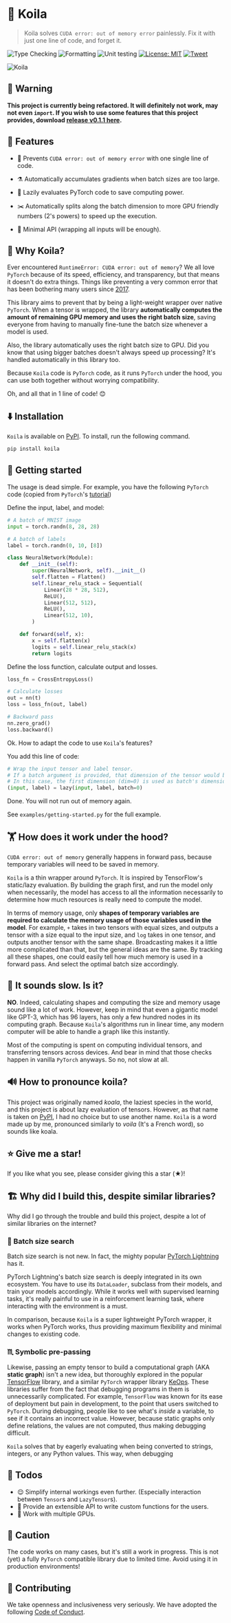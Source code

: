 # 🐨 Koila

> Koila solves `CUDA error: out of memory error` painlessly.
> Fix it with just one line of code, and forget it.

![Type Checking](https://github.com/rentruewang/koila/actions/workflows/typecheck.yaml/badge.svg)
![Formatting](https://github.com/rentruewang/koila/actions/workflows/format.yaml/badge.svg)
![Unit testing](https://github.com/rentruewang/koila/actions/workflows/unittest.yaml/badge.svg)
[![License: MIT](https://img.shields.io/badge/License-MIT-yellow.svg)](https://opensource.org/licenses/MIT)
[![Tweet](https://img.shields.io/twitter/url/http/shields.io.svg?style=social)](https://twitter.com/intent/tweet?text=Never%20worry%20about%20out%20of%20memory%20errors%20again&url=https://github.com/rentruewang/koila&hashtags=pytorch,outofmemory)

![Koila](./assets/koila.png)

## 🚨 Warning

**This project is currently being refactored. It will definitely not work, may not even `import`. If you wish to use some features that this project provides, download [release v0.1.1 here](https://github.com/rentruewang/koila/releases/tag/v0.1.1).**

## 🚀 Features

- 🙅 Prevents `CUDA error: out of memory error` with one single line of code.

- ⚗️ Automatically accumulates gradients when batch sizes are too large.

- 🦥 Lazily evaluates PyTorch code to save computing power.

- ✂️ Automatically splits along the batch dimension to more GPU friendly numbers (2's powers) to speed up the execution.

- 🤏 Minimal API (wrapping all inputs will be enough).

## 🤔 Why Koila?

Ever encountered `RuntimeError: CUDA error: out of memory`?
We all love `PyTorch` because of its speed, efficiency, and transparency, but that means it doesn't do extra things. Things like preventing a very common error that has been bothering many users since [2017](https://github.com/pytorch/pytorch/issues/958#issuecomment-285090162).

This library aims to prevent that by being a light-weight wrapper over native `PyTorch`. When a tensor is wrapped, the library **automatically computes the amount of remaining GPU memory and uses the right batch size**, saving everyone from having to manually fine-tune the batch size whenever a model is used.

Also, the library automatically uses the right batch size to GPU. Did you know that using bigger batches doesn't always speed up processing? It's handled automatically in this library too.

Because `Koila` code is `PyTorch` code, as it runs `PyTorch` under the hood, you can use both together without worrying compatibility.

Oh, and all that in 1 line of code! 😊

## ⬇️ Installation

`Koila` is available on [PyPI](https://pypi.org/project/koila/). To install, run the following command.

```bash
pip install koila
```

## 🏃 Getting started

The usage is dead simple. For example, you have the following `PyTorch` code (copied from `PyTorch`'s [tutorial](https://pytorch.org/tutorials/beginner/basics/buildmodel_tutorial.html))

Define the input, label, and model:

```python
# A batch of MNIST image
input = torch.randn(8, 28, 28)

# A batch of labels
label = torch.randn(0, 10, [8])

class NeuralNetwork(Module):
    def __init__(self):
        super(NeuralNetwork, self).__init__()
        self.flatten = Flatten()
        self.linear_relu_stack = Sequential(
            Linear(28 * 28, 512),
            ReLU(),
            Linear(512, 512),
            ReLU(),
            Linear(512, 10),
        )

    def forward(self, x):
        x = self.flatten(x)
        logits = self.linear_relu_stack(x)
        return logits
```

Define the loss function, calculate output and losses.

```python
loss_fn = CrossEntropyLoss()

# Calculate losses
out = nn(t)
loss = loss_fn(out, label)

# Backward pass
nn.zero_grad()
loss.backward()
```

Ok. How to adapt the code to use `Koila`'s features?

You add this line of code:

```python
# Wrap the input tensor and label tensor.
# If a batch argument is provided, that dimension of the tensor would be treated as the batch.
# In this case, the first dimension (dim=0) is used as batch's dimension.
(input, label) = lazy(input, label, batch=0)
```

Done. You will not run out of memory again.

See `examples/getting-started.py` for the full example.

## 🏋️ How does it work under the hood?

`CUDA error: out of memory` generally happens in forward pass, because temporary variables will need to be saved in memory.

`Koila` is a thin wrapper around `PyTorch`. It is inspired by TensorFlow's static/lazy evaluation. By building the graph first, and run the model only when necessarily, the model has access to all the information necessarily to determine how much resources is really need to compute the model.

In terms of memory usage, only **shapes of temporary variables are required to calculate the memory usage of those variables used in the model**. For example, `+` takes in two tensors with equal sizes, and outputs a tensor with a size equal to the input size, and `log` takes in one tensor, and outputs another tensor with the same shape. Broadcasting makes it a little more complicated than that, but the general ideas are the same. By tracking all these shapes, one could easily tell how much memory is used in a forward pass. And select the optimal batch size accordingly.

## 🐌 It sounds slow. Is it?

**NO**. Indeed, calculating shapes and computing the size and memory usage sound like a lot of work. However, keep in mind that even a gigantic model like GPT-3, which has 96 layers, has only a few hundred nodes in its computing graph. Because `Koila`'s algorithms run in linear time, any modern computer will be able to handle a graph like this instantly.

Most of the computing is spent on computing individual tensors, and transferring tensors across devices. And bear in mind that those checks happen in vanilla `PyTorch` anyways. So no, not slow at all.

## 🔊 How to pronounce koila?

This project was originally named _koala_, the laziest species in the world, and this project is about lazy evaluation of tensors. However, as that name is taken on [PyPI](https://pypi.org/project/koala/), I had no choice but to use another name. `Koila` is a word made up by me, pronounced similarly to _voila_ (It's a French word), so sounds like koala.

## ⭐ Give me a star!

If you like what you see, please consider giving this a star (★)!

## 🏗️ Why did I build this, despite similar libraries?

Why did I go through the trouble and build this project, despite a lot of similar libraries on the internet?

### 🔎 Batch size search

Batch size search is not new. In fact, the mighty popular [PyTorch Lightning](https://pytorchlightning.ai/) has it.

PyTorch Lightning's batch size search is deeply integrated in its own ecosystem. You have to use its `DataLoader`, subclass from their models, and train your models accordingly. While it works well with supervised learning tasks, it's really painful to use in a reinforcement learning task, where interacting with the environment is a must.

In comparison, because `Koila` is a super lightweight PyTorch wrapper, it works when PyTorch works, thus providing maximum flexibility and minimal changes to existing code.

### ♏ Symbolic pre-passing

Likewise, passing an empty tensor to build a computational graph (AKA **static graph**) isn't a new idea, but thoroughly explored in the popular [TensorFlow](https://www.tensorflow.org/) library, and a similar `PyTorch` wrapper library [KeOps](https://www.kernel-operations.io/). These libraries suffer from the fact that debugging programs in them is unnecessarily complicated. For example, `TensorFlow` was known for its ease of deployment but pain in development, to the point that users switched to `PyTorch`. During debugging, people like to see what's _inside_ a variable, to see if it contains an incorrect value. However, because static graphs only define relations, the values are not computed, thus making debugging difficult.

`Koila` solves that by eagerly evaluating when being converted to strings, integers, or any Python values. This way, when debugging

## 📝 Todos

- 😌 Simplify internal workings even further. (Especially interaction between `Tensor`s and `LazyTensor`s).
- 🧩 Provide an extensible API to write custom functions for the users.
- 🍪 Work with multiple GPUs.

## 🚧 Caution

The code works on many cases, but it's still a work in progress. This is not (yet) a fully `PyTorch` compatible library due to limited time. Avoid using it in production environments!

## 🥰 Contributing

We take openness and inclusiveness very seriously. We have adopted the following [Code of Conduct](./CODE_OF_CONDUCT.md).
